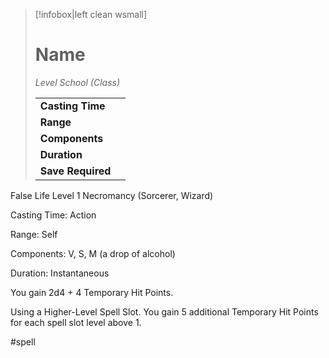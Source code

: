 > [!infobox|left clean wsmall]
> # Name
> *Level School (Class)*
> 
> | | |
> | - | - |
> | **Casting Time** | |
> | **Range** | |
> | **Components** | |
> | **Duration** | |
> | **Save Required** | |

False Life
Level 1 Necromancy (Sorcerer, Wizard)

Casting Time: Action

Range: Self

Components: V, S, M (a drop of alcohol)

Duration: Instantaneous

You gain 2d4 + 4 Temporary Hit Points.

Using a Higher-Level Spell Slot. You gain 5 additional Temporary Hit Points for each spell slot level above 1.

#spell